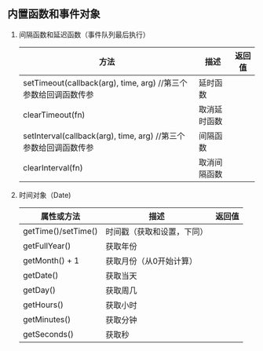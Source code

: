 ## 内置函数和事件对象

1. 间隔函数和延迟函数（事件队列最后执行）

   | 方法                                                         | 描述         | 返回值 |
   | ------------------------------------------------------------ | ------------ | ------ |
   | setTimeout(callback(arg), time, arg) //第三个参数给回调函数传参 | 延时函数     |        |
   | clearTimeout(fn)                                             | 取消延时函数 |        |
   | setInterval(callback(arg), time, arg) //第三个参数给回调函数传参 | 间隔函数     |        |
   | clearInterval(fn)                                            | 取消间隔函数 |        |

2. 时间对象（Date)

   | 属性或方法          | 描述                       | 返回值 |
   | ------------------- | -------------------------- | ------ |
   | getTime()/setTime() | 时间戳（获取和设置，下同） |        |
   | getFullYear()       | 获取年份                   |        |
   | getMonth()  + 1     | 获取月份（从0开始计算）    |        |
   | getDate()           | 获取当天                   |        |
   | getDay()            | 获取周几                   |        |
   | getHours()          | 获取小时                   |        |
   | getMinutes()        | 获取分钟                   |        |
   | getSeconds()        | 获取秒                     |        |

